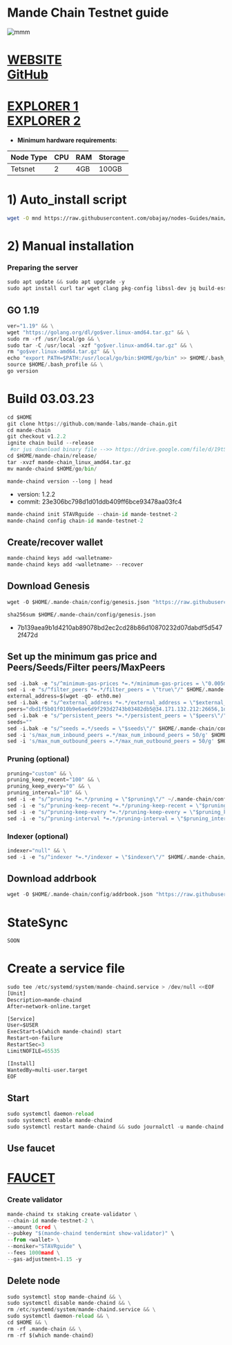 # Mande Chain Testnet guide

![mmm](https://user-images.githubusercontent.com/44331529/195984832-4b59ffcb-4253-40ee-9168-edc7bfa7425f.png)

[WEBSITE](https://www.mande.network/) \
[GitHub](https://github.com/mande-labs/testnet-2)
=
[EXPLORER 1](https://explorer.stavr.tech/Mande-Chain/staking) \
[EXPLORER 2](https://test.anode.team/mande-network/staking)
=

- **Minimum hardware requirements**:

| Node Type |CPU | RAM  | Storage  | 
|-----------|----|------|----------|
| Tetsnet   |   2|  4GB | 100GB    |


# 1) Auto_install script
```bash
wget -O mnd https://raw.githubusercontent.com/obajay/nodes-Guides/main/Projects/Mande_Chain/mnd && chmod +x mnd && ./mnd
```

# 2) Manual installation

### Preparing the server

```python
sudo apt update && sudo apt upgrade -y
sudo apt install curl tar wget clang pkg-config libssl-dev jq build-essential bsdmainutils git make ncdu gcc git jq chrony liblz4-tool -y
```

## GO 1.19

```python
ver="1.19" && \
wget "https://golang.org/dl/go$ver.linux-amd64.tar.gz" && \
sudo rm -rf /usr/local/go && \
sudo tar -C /usr/local -xzf "go$ver.linux-amd64.tar.gz" && \
rm "go$ver.linux-amd64.tar.gz" && \
echo "export PATH=$PATH:/usr/local/go/bin:$HOME/go/bin" >> $HOME/.bash_profile && \
source $HOME/.bash_profile && \
go version
```

# Build 03.03.23
```python
cd $HOME
git clone https://github.com/mande-labs/mande-chain.git
cd mande-chain
git checkout v1.2.2
ignite chain build --release
 #or jus download binary file -->> https://drive.google.com/file/d/19tSlJRWKyYpLBWkWTMC6NQYOCrViE9-9/view?usp=share_link
cd $HOME/mande-chain/release/
tar -xvzf mande-chain_linux_amd64.tar.gz
mv mande-chaind $HOME/go/bin/

```
`mande-chaind version --long | head`
- version: 1.2.2
- commit: 23e306bc798d1d01ddb409ff6bce93478aa03fc4

```python
mande-chaind init STAVRguide --chain-id mande-testnet-2
mande-chaind config chain-id mande-testnet-2
```    

## Create/recover wallet
```python
mande-chaind keys add <walletname>
mande-chaind keys add <walletname> --recover
```

## Download Genesis

```python
wget -O $HOME/.mande-chain/config/genesis.json "https://raw.githubusercontent.com/mande-labs/testnet-2/main/genesis.json"
```
`sha256sum $HOME/.mande-chain/config/genesis.json`
+ 7b139aea9b1d4210ab89078bd2ec2cd28b86d10870232d07dabdf5d5472f472d

## Set up the minimum gas price and Peers/Seeds/Filter peers/MaxPeers
```python
sed -i.bak -e "s/^minimum-gas-prices *=.*/minimum-gas-prices = \"0.005mand\"/;" ~/.mande-chain/config/app.toml
sed -i -e "s/^filter_peers *=.*/filter_peers = \"true\"/" $HOME/.mande-chain/config/config.toml
external_address=$(wget -qO- eth0.me) 
sed -i.bak -e "s/^external_address *=.*/external_address = \"$external_address:26656\"/" $HOME/.mande-chain/config/config.toml
peers="dbd1f5b01f010b9e6ae6d9f293d2743b03482db5@34.171.132.212:26656,1d1da5742bdd281f0829124ec60033f374e9ddac@34.170.16.69:26656"
sed -i.bak -e "s/^persistent_peers *=.*/persistent_peers = \"$peers\"/" $HOME/.mande-chain/config/config.toml
seeds=""
sed -i.bak -e "s/^seeds =.*/seeds = \"$seeds\"/" $HOME/.mande-chain/config/config.toml
sed -i 's/max_num_inbound_peers =.*/max_num_inbound_peers = 50/g' $HOME/.mande-chain/config/config.toml
sed -i 's/max_num_outbound_peers =.*/max_num_outbound_peers = 50/g' $HOME/.mande-chain/config/config.toml

```
### Pruning (optional)
```python
pruning="custom" && \
pruning_keep_recent="100" && \
pruning_keep_every="0" && \
pruning_interval="10" && \
sed -i -e "s/^pruning *=.*/pruning = \"$pruning\"/" ~/.mande-chain/config/app.toml && \
sed -i -e "s/^pruning-keep-recent *=.*/pruning-keep-recent = \"$pruning_keep_recent\"/" ~/.mande-chain/config/app.toml && \
sed -i -e "s/^pruning-keep-every *=.*/pruning-keep-every = \"$pruning_keep_every\"/" ~/.mande-chain/config/app.toml && \
sed -i -e "s/^pruning-interval *=.*/pruning-interval = \"$pruning_interval\"/" ~/.mande-chain/config/app.toml
```
### Indexer (optional) 
```python
indexer="null" && \
sed -i -e "s/^indexer *=.*/indexer = \"$indexer\"/" $HOME/.mande-chain/config/config.toml
```

## Download addrbook
```python
wget -O $HOME/.mande-chain/config/addrbook.json "https://raw.githubusercontent.com/obajay/nodes-Guides/main/Projects/Mande_Chain/addrbook.json"
```

# StateSync
```python
SOON

```

# Create a service file
```python
sudo tee /etc/systemd/system/mande-chaind.service > /dev/null <<EOF
[Unit]
Description=mande-chaind
After=network-online.target

[Service]
User=$USER
ExecStart=$(which mande-chaind) start
Restart=on-failure
RestartSec=3
LimitNOFILE=65535

[Install]
WantedBy=multi-user.target
EOF
```

## Start
```python
sudo systemctl daemon-reload
sudo systemctl enable mande-chaind
sudo systemctl restart mande-chaind && sudo journalctl -u mande-chaind -f -o cat
```
## Use faucet
[FAUCET](https://discord.com/channels/953348696098103366/1033430536129101904)
=

### Create validator
```python
mande-chaind tx staking create-validator \
--chain-id mande-testnet-2 \
--amount 0cred \
--pubkey "$(mande-chaind tendermint show-validator)" \
--from <wallet> \
--moniker="STAVRguide" \
--fees 1000mand \
--gas-adjustment=1.15 -y
```

## Delete node
```python
sudo systemctl stop mande-chaind && \
sudo systemctl disable mande-chaind && \
rm /etc/systemd/system/mande-chaind.service && \
sudo systemctl daemon-reload && \
cd $HOME && \
rm -rf .mande-chain && \
rm -rf $(which mande-chaind)
```
